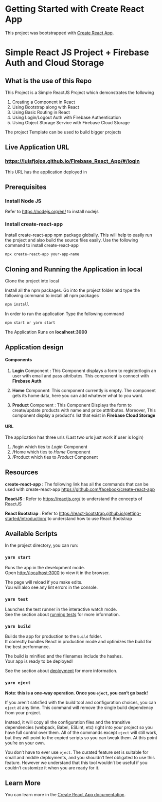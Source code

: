 # Getting Started with Create React App

This project was bootstrapped with [Create React App](https://github.com/facebook/create-react-app).

# Simple React JS Project + Firebase Auth and Cloud Storage

## What is the use of this Repo

This Project is a Simple ReactJS Project which demonstrates the following

1. Creating a Component in React
2. Using Bootstrap along with React
3. Using Basic Routing in React
4. Using Login/Logout Auth with Firebase Authentication
5. Using Object Storage Service with Firebase Cloud Storage

The project Template can be used to build bigger projects

## Live Application URL

### https://luisfjojoa.github.io/Firebase_React_App/#/login
This URL has the application deployed in

## Prerequisites

### Install Node JS
Refer to https://nodejs.org/en/ to install nodejs

### Install create-react-app
Install create-react-app npm package globally. This will help to easily run the project and also build the source files easily. Use the following command to install create-react-app

```bash
npx create-react-app your-app-name
```

## Cloning and Running the Application in local

Clone the project into local

Install all the npm packages. Go into the project folder and type the following command to install all npm packages

```bash
npm install
```

In order to run the application Type the following command

```bash
npm start or yarn start
```

The Application Runs on **localhost:3000**

## Application design

#### Components

1. **Login** Component : This Component displays a form to register/login an user with email and pass attributes. This component is connect with **Firebase Auth**

2. **Home** Component: This component currently is empty. The component gets its home data, here you can add whatever what to you want.

3. **Product** Component : This Component Displays the form to create/update products with name and price atttributes. Moreover, This component display a product's list that exist in **Firebase Cloud Storage** 

#### URL

The application has three urls (Last two urls just work if user is login)
1. /login which ties to *Login* Component
2. /Home which ties to *Home* Component
3. /Product which ties to *Product* Component

## Resources

**create-react-app** : The following link has all the commands that can be used with create-react-app
https://github.com/facebook/create-react-app

**ReactJS** : Refer to https://reactjs.org/ to understand the concepts of ReactJS

**React Bootstrap** : Refer to https://react-bootstrap.github.io/getting-started/introduction/ to understand how to use React Bootstrap

## Available Scripts

In the project directory, you can run:

### `yarn start`

Runs the app in the development mode.\
Open [http://localhost:3000](http://localhost:3000) to view it in the browser.

The page will reload if you make edits.\
You will also see any lint errors in the console.

### `yarn test`

Launches the test runner in the interactive watch mode.\
See the section about [running tests](https://facebook.github.io/create-react-app/docs/running-tests) for more information.

### `yarn build`

Builds the app for production to the `build` folder.\
It correctly bundles React in production mode and optimizes the build for the best performance.

The build is minified and the filenames include the hashes.\
Your app is ready to be deployed!

See the section about [deployment](https://facebook.github.io/create-react-app/docs/deployment) for more information.

### `yarn eject`

**Note: this is a one-way operation. Once you `eject`, you can’t go back!**

If you aren’t satisfied with the build tool and configuration choices, you can `eject` at any time. This command will remove the single build dependency from your project.

Instead, it will copy all the configuration files and the transitive dependencies (webpack, Babel, ESLint, etc) right into your project so you have full control over them. All of the commands except `eject` will still work, but they will point to the copied scripts so you can tweak them. At this point you’re on your own.

You don’t have to ever use `eject`. The curated feature set is suitable for small and middle deployments, and you shouldn’t feel obligated to use this feature. However we understand that this tool wouldn’t be useful if you couldn’t customize it when you are ready for it.

## Learn More

You can learn more in the [Create React App documentation](https://facebook.github.io/create-react-app/docs/getting-started).
